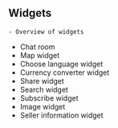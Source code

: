 ## Widgets
    - Overview of widgets
   - Chat room
   - Map widget
   - Choose language widget
   - Currency converter widget
   - Share widget
   - Search widget
   - Subscribe widget
   - Image widget
   - Seller information widget
